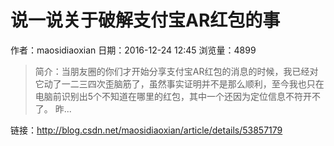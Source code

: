 # 说一说关于破解支付宝AR红包的事
作者：maosidiaoxian
日期：2016-12-24 12:45
浏览量：4899
> 简介：当朋友圈的你们才开始分享支付宝AR红包的消息的时候，我已经对它动了一二三四次歪脑筋了，虽然事实证明并不是那么顺利，至今我也只在电脑前识别出5个不知道在哪里的红包，其中一个还因为定位信息不符开不了。
昨...

 链接：http://blog.csdn.net/maosidiaoxian/article/details/53857179
